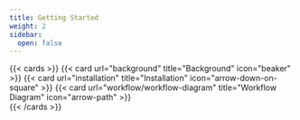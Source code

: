 ```yaml
---
title: Getting Started
weight: 2
sidebar:
  open: false
---
```


{{< cards >}}
  {{< card url="background" title="Background" icon="beaker" >}}
  {{< card url="installation" title="Installation" icon="arrow-down-on-square" >}}
  {{< card url="workflow/workflow-diagram" title="Workflow Diagram" icon="arrow-path" >}}  
{{< /cards >}}
